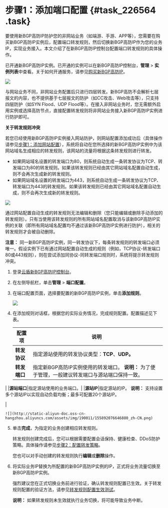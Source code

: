 # 步骤1：添加端口配置 {#task_226564 .task}

要使用新BGP高防IP防护您的非网站业务（如端游、手游、APP等），您需要在购买新BGP高防IP实例后，配置端口转发规则，然后切换新BGP高防IP作为您的业务IP，实现业务接入。本文介绍了在新BGP高防IP控制台配置端口转发规则的具体操作。

已开通新BGP高防IP实例。已开通的实例可以在新BGP高防IP控制台，**管理** \> **实例列表**中查看。关于如何开通服务，请参见[购买新BGP高防IP](cn.zh-CN/新BGP高防IP/产品定价/购买新BGP高防IP.md#)。

![](http://static-aliyun-doc.oss-cn-hangzhou.aliyuncs.com/assets/img/188414/155892076545786_zh-CN.png)

与网站业务不同，非网站业务配置后只进行四层转发。新BGP高防不会解析七层报文的内容，也不提供基于七层报文的防护（如CC攻击、Web攻击等），只支持四层防护（如SYN Flood、UDP Flood等）。在接入非网站业务时，您无需额外启用实例或选择高防节点，直接配置转发规则将非网站业务接入新BGP高防IP实例进行防护即可。

**关于转发规则冲突**

若您已经使用新BGP高防IP实例接入网站防护，则网站配置添加成功后（具体操作请参见[步骤1：添加网站配置](cn.zh-CN/新BGP高防IP/快速入门/防护网站业务/步骤1：添加网站配置.md#)），系统将自动在您所选择的新BGP高防IP实例中为该网站域名生成相应的转发规则，该网站的流量将根据这条转发规则进行转发。

-   如果网站域名设置的转发端口为80，则系统自动生成一条转发协议为TCP、转发端口为80的转发规则。如果该转发规则已经由其它网站域名配置自动生成，则不会再次生成新的转发规则。
-   如果网站域名设置的转发端口为443，则系统自动生成一条转发协议为TCP、转发端口为443的转发规则。如果该转发规则已经由其它网站域名配置自动生成，则不会再次生成新的转发规则。

![](http://static-aliyun-doc.oss-cn-hangzhou.aliyuncs.com/assets/img/190011/155892076546883_zh-CN.png)

通过网站配置自动生成的转发规则无法编辑和删除（您只能编辑或删除手动添加的转发规则）。只有当使用该转发规则的所有网站域名配置取消与该新BGP高防IP实例的关联（即所有网站域名配置均不通过该新BGP高防IP实例进行防护），相关的转发规则才会被自动删除。

**注意：** 同一新BGP高防IP实例，同一转发协议下，每条转发规则的转发端口必须唯一。假设实例下已有通过网站配置自动生成的规则（例如，TCP协议-转发端口80或443规则），则在尝试添加同协议-同转发端口规则时，系统将提示转发规则冲突。

1.  登录[云盾新BGP高防IP控制台](https://yundunnext.console.aliyun.com/?p=ddoscoo)。
2.  在左侧导航栏，单击**管理** \> **端口配置**。
3.  在端口配置页面，选择要配置的新BGP高防IP实例，单击**添加规则**。 

    ![](http://static-aliyun-doc.oss-cn-hangzhou.aliyuncs.com/assets/img/190011/155892076646879_zh-CN.png)

4.  在添加规则对话框，根据您的实际业务情况，完成规则配置。配置描述见下表。 

    |配置项|说明|
    |---|--|
    |**转发协议**|指定源站使用的转发协议类型：**TCP**、**UDP。**|
    |**转发端口**|指定新BGP高防IP实例使用的转发端口。 **说明：** 为了便于管理，一般建议转发端口与源站端口保持一致。

 |
    |**源站端口**|指定源站使用的业务端口。|
    |**源站IP**|指定源站的IP。 **说明：** 支持设置多个源站IP以实现自动负载均衡；最多可配置20个源站IP。

 |

    ![](http://static-aliyun-doc.oss-cn-hangzhou.aliyuncs.com/assets/img/190011/155892076646880_zh-CN.png)

5.  单击**完成**，为指定的业务创建相应转发规则。 

    转发规则创建完成后，您可以根据需要配置会话保持、健康检查、DDoS防护策略。具体操作请参见[步骤2：配置转发策略](cn.zh-CN/新BGP高防IP/快速入门/防护非网站业务/步骤2：配置转发策略.md#)。

    您也可以对手动创建的转发规则执行**编辑**或**删除**操作。

6.  将实际业务IP替换为所配置的新BGP高防IP实例的IP，正式将业务流量切换至新BGP高防IP实例。 

    强烈建议您在正式切换业务前进行验证，确认转发规则配置已生效。关于转发规则配置的验证方法，请参见[转发规则配置生效测试](../../../../cn.zh-CN/DDoS高防IP/快速入门/防护非网站业务/步骤3：验证配置生效.md#)。

    **说明：** 如果转发规则未生效就执行业务切换，将可能导致业务中断。


